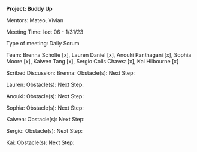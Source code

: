 **Project: Buddy Up**

Mentors: Mateo, Vivian

Meeting Time: lect 06 - 1/31/23

Type of meeting: Daily Scrum

Team: Brenna Scholte [x], Lauren Daniel [x], Anouki Panthagani [x], Sophia Moore [x], Kaiwen Tang [x], Sergio Colis Chavez [x], Kai Hilbourne [x]

Scribed Discussion: Brenna: Obstacle(s): Next Step: 

Lauren: Obstacle(s): Next Step: 

Anouki: Obstacle(s): Next Step: 

Sophia: Obstacle(s): Next Step: 

Kaiwen: Obstacle(s): Next Step: 

Sergio: Obstacle(s): Next Step: 

Kai: Obstacle(s): Next Step: 
